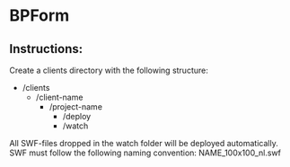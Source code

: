 BPForm
======

Instructions:
-------------

Create a clients directory with the following structure:

* /clients
  * /client-name
    * /project-name
      * /deploy
      * /watch

All SWF-files dropped in the watch folder will be deployed automatically.
SWF must follow the following naming convention: NAME_100x100_nl.swf
